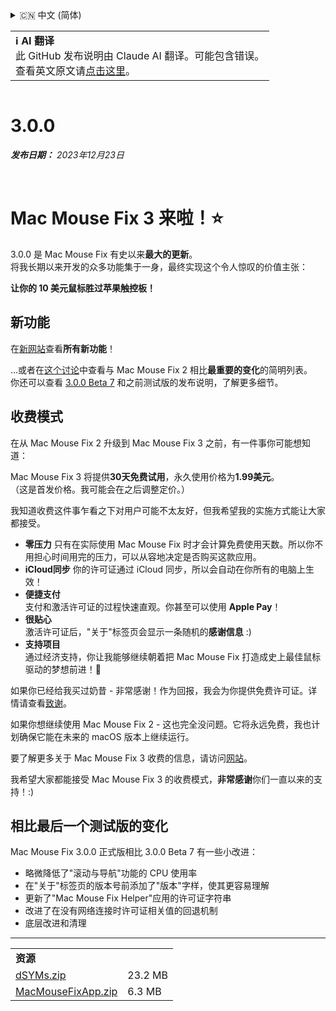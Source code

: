 <details>
<summary>🇨🇳 中文 (简体)</summary>

[🇬🇧 English (GitHub)](https://github.com/noah-nuebling/mac-mouse-fix/releases/tag/3.0.0)\
[🇦🇩 Català](https://redirect.macmousefix.com/?target=mmf-release&tag=3.0.0&locale=ca)\
[🇩🇪 Deutsch](https://redirect.macmousefix.com/?target=mmf-release&tag=3.0.0&locale=de)\
[🇪🇸 Español](https://redirect.macmousefix.com/?target=mmf-release&tag=3.0.0&locale=es)\
[🇫🇷 Français](https://redirect.macmousefix.com/?target=mmf-release&tag=3.0.0&locale=fr)\
[🇮🇩 Indonesia](https://redirect.macmousefix.com/?target=mmf-release&tag=3.0.0&locale=id)\
[🇮🇹 Italiano](https://redirect.macmousefix.com/?target=mmf-release&tag=3.0.0&locale=it)\
[🇭🇺 Magyar](https://redirect.macmousefix.com/?target=mmf-release&tag=3.0.0&locale=hu)\
[🇳🇱 Nederlands](https://redirect.macmousefix.com/?target=mmf-release&tag=3.0.0&locale=nl)\
[🇵🇱 Polski](https://redirect.macmousefix.com/?target=mmf-release&tag=3.0.0&locale=pl)\
[🇧🇷 Português (Brasil)](https://redirect.macmousefix.com/?target=mmf-release&tag=3.0.0&locale=pt-BR)\
[🇵🇹 Português (Portugal)](https://redirect.macmousefix.com/?target=mmf-release&tag=3.0.0&locale=pt-PT)\
[🇷🇴 Română](https://redirect.macmousefix.com/?target=mmf-release&tag=3.0.0&locale=ro)\
[🇸🇪 Svenska](https://redirect.macmousefix.com/?target=mmf-release&tag=3.0.0&locale=sv)\
[🇻🇳 Tiếng Việt](https://redirect.macmousefix.com/?target=mmf-release&tag=3.0.0&locale=vi)\
[🇹🇷 Türkçe](https://redirect.macmousefix.com/?target=mmf-release&tag=3.0.0&locale=tr)\
[🇨🇿 Čeština](https://redirect.macmousefix.com/?target=mmf-release&tag=3.0.0&locale=cs)\
[🇬🇷 Ελληνικά](https://redirect.macmousefix.com/?target=mmf-release&tag=3.0.0&locale=el)\
[🇷🇺 Русский](https://redirect.macmousefix.com/?target=mmf-release&tag=3.0.0&locale=ru)\
[🇺🇦 Українська](https://redirect.macmousefix.com/?target=mmf-release&tag=3.0.0&locale=uk)\
[🇮🇱 עברית](https://redirect.macmousefix.com/?target=mmf-release&tag=3.0.0&locale=he)\
[🇸🇦 العربية](https://redirect.macmousefix.com/?target=mmf-release&tag=3.0.0&locale=ar)\
[🇮🇳 हिन्दी](https://redirect.macmousefix.com/?target=mmf-release&tag=3.0.0&locale=hi)\
[🇹🇭 ไทย](https://redirect.macmousefix.com/?target=mmf-release&tag=3.0.0&locale=th)\
**🇨🇳 中文 (简体)**\
[🇨🇳 中文 (繁體)](https://redirect.macmousefix.com/?target=mmf-release&tag=3.0.0&locale=zh-Hant)\
[🇭🇰 中文（香港)](https://redirect.macmousefix.com/?target=mmf-release&tag=3.0.0&locale=zh-HK)\
[🇯🇵 日本語](https://redirect.macmousefix.com/?target=mmf-release&tag=3.0.0&locale=ja)\
[🇰🇷 한국어](https://redirect.macmousefix.com/?target=mmf-release&tag=3.0.0&locale=ko)\
[Help translate Mac Mouse Fix to different languages!](https://github.com/noah-nuebling/mac-mouse-fix/discussions/731)
</details>
<table align=><td>
<b>ℹ️ AI 翻译</b><br>
此 GitHub 发布说明由 Claude AI 翻译。可能包含错误。<br>
查看英文原文请<a href="https://github.com/noah-nuebling/mac-mouse-fix/releases/tag/3.0.0">点击这里</a>。
</td></table>

<table></table>

# 3.0.0
***发布日期：** 2023年12月23日*

<br>

# Mac Mouse Fix 3 来啦！⭐️

3.0.0 是 Mac Mouse Fix 有史以来**最大的更新**。\
将我长期以来开发的众多功能集于一身，最终实现这个令人惊叹的价值主张：

**让你的 10 美元鼠标胜过苹果触控板！**

## 新功能

在[新网站](http://macmousefix.com/)查看**所有新功能**！

...或者在[这个讨论](https://github.com/noah-nuebling/mac-mouse-fix/discussions/743#discussioncomment-7938922)中查看与 Mac Mouse Fix 2 相比**最重要的变化**的简明列表。\
你还可以查看 [3.0.0 Beta 7](https://redirect.macmousefix.com/?target=mmf-release&tag=3.0.0-Beta-7&locale=zh-Hans) 和之前测试版的发布说明，了解更多细节。

## 收费模式

在从 Mac Mouse Fix 2 升级到 Mac Mouse Fix 3 之前，有一件事你可能想知道：

Mac Mouse Fix 3 将提供**30天免费试用**，永久使用价格为**1.99美元**。\
（这是首发价格。我可能会在之后调整定价。）

我知道收费这件事乍看之下对用户可能不太友好，但我希望我的实施方式能让大家都接受。

- **零压力**
   只有在实际使用 Mac Mouse Fix 时才会计算免费使用天数。所以你不用担心时间用完的压力，可以从容地决定是否购买这款应用。
- **iCloud同步**
   你的许可证通过 iCloud 同步，所以会自动在你所有的电脑上生效！
- **便捷支付**\
   支付和激活许可证的过程快速直观。你甚至可以使用 **Apple Pay**！
- **很贴心**\
   激活许可证后，"关于"标签页会显示一条随机的**感谢信息** :)
- **支持项目**\
   通过经济支持，你让我能够继续朝着把 Mac Mouse Fix 打造成史上最佳鼠标驱动的梦想前进！🚀

如果你已经给我买过奶昔 - 非常感谢！作为回报，我会为你提供免费许可证。详情请查看[致谢](https://github.com/noah-nuebling/mac-mouse-fix/blob/master/Acknowledgements.md#-paypal-donations)。

如果你想继续使用 Mac Mouse Fix 2 - 这也完全没问题。它将永远免费，我也计划确保它能在未来的 macOS 版本上继续运行。

要了解更多关于 Mac Mouse Fix 3 收费的信息，请访问[网站](https://macmousefix.com/#price)。

我希望大家都能接受 Mac Mouse Fix 3 的收费模式，**非常感谢**你们一直以来的支持！:)

## 相比最后一个测试版的变化

Mac Mouse Fix 3.0.0 正式版相比 3.0.0 Beta 7 有一些小改进：

- 略微降低了"滚动与导航"功能的 CPU 使用率
- 在"关于"标签页的版本号前添加了"版本"字样，使其更容易理解
- 更新了"Mac Mouse Fix Helper"应用的许可证字符串
- 改进了在没有网络连接时许可证相关值的回退机制
- 底层改进和清理

---

<table align="start">
<tr>
    <td colspan=2>
        <b>资源</b>
    </td>
</tr>
<tr>
    <td><a href="https://github.com/noah-nuebling/mac-mouse-fix/releases/download/3.0.0/dSYMs.zip">dSYMs.zip</a></td>
    <td>23.2 MB</td>
</tr>
<tr>
    <td><a href="https://github.com/noah-nuebling/mac-mouse-fix/releases/download/3.0.0/MacMouseFixApp.zip">MacMouseFixApp.zip</a></td>
    <td>6.3 MB</td>
</tr>
</table>